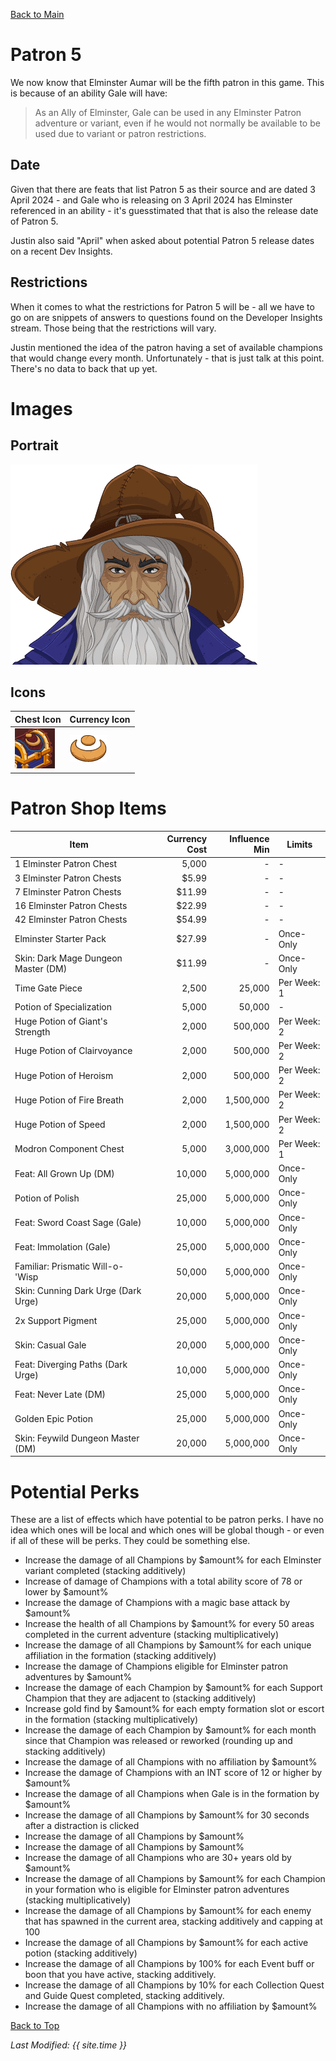 [Back to Main](index.md)

# Patron 5

We now know that Elminster Aumar will be the fifth patron in this game. This is because of an ability Gale will have:  
> As an Ally of Elminster, Gale can be used in any Elminster Patron adventure or variant, even if he would not normally be available to be used due to variant or patron restrictions.

## Date

Given that there are feats that list Patron 5 as their source and are dated 3 April 2024 - and Gale who is releasing on 3 April 2024 has Elminster referenced in an ability - it's guesstimated that that is also the release date of Patron 5.

Justin also said "April" when asked about potential Patron 5 release dates on a recent Dev Insights.

## Restrictions

When it comes to what the restrictions for Patron 5 will be - all we have to go on are snippets of answers to questions found on the Developer Insights stream. Those being that the restrictions will vary.

Justin mentioned the idea of the patron having a set of available champions that would change every month. Unfortunately - that is just talk at this point. There's no data to back that up yet.

# Images

## Portrait

![Elminster Portrait](images/patron5/portrait.png)

## Icons

| Chest Icon | Currency Icon |
|---|---|
| ![Chest Icon](images/patron5/chest.png) | ![Currency Icon](images/patron5/currency.png) |

# Patron Shop Items

| Item | Currency Cost | Influence Min | Limits |
|---|--:|--:|---|
| 1 Elminster Patron Chest | 5,000 | - | - |
| 3 Elminster Patron Chests | $5.99 | - | - |
| 7 Elminster Patron Chests | $11.99 | - | - |
| 16 Elminster Patron Chests | $22.99 | - | - |
| 42 Elminster Patron Chests | $54.99 | - | - |
| Elminster Starter Pack | $27.99 | - | Once-Only |
| Skin: Dark Mage Dungeon Master (DM) | $11.99 | - | Once-Only |
| Time Gate Piece | 2,500 | 25,000 | Per Week: 1 |
| Potion of Specialization | 5,000 | 50,000 | - |
| Huge Potion of Giant's Strength | 2,000 | 500,000 | Per Week: 2 |
| Huge Potion of Clairvoyance | 2,000 | 500,000 | Per Week: 2 |
| Huge Potion of Heroism | 2,000 | 500,000 | Per Week: 2 |
| Huge Potion of Fire Breath | 2,000 | 1,500,000 | Per Week: 2 |
| Huge Potion of Speed | 2,000 | 1,500,000 | Per Week: 2 |
| Modron Component Chest | 5,000 | 3,000,000 | Per Week: 1 |
| Feat: All Grown Up (DM) | 10,000 | 5,000,000 | Once-Only |
| Potion of Polish | 25,000 | 5,000,000 | Once-Only |
| Feat: Sword Coast Sage (Gale) | 10,000 | 5,000,000 | Once-Only |
| Feat: Immolation (Gale) | 25,000 | 5,000,000 | Once-Only |
| Familiar: Prismatic Will-o-'Wisp | 50,000 | 5,000,000 | Once-Only |
| Skin: Cunning Dark Urge (Dark Urge) | 20,000 | 5,000,000 | Once-Only |
| 2x Support Pigment | 25,000 | 5,000,000 | Once-Only |
| Skin: Casual Gale | 20,000 | 5,000,000 | Once-Only |
| Feat: Diverging Paths (Dark Urge) | 10,000 | 5,000,000 | Once-Only |
| Feat: Never Late (DM) | 25,000 | 5,000,000 | Once-Only |
| Golden Epic Potion | 25,000 | 5,000,000 | Once-Only |
| Skin: Feywild Dungeon Master (DM) | 20,000 | 5,000,000 | Once-Only |

# Potential Perks

These are a list of effects which have potential to be patron perks. I have no idea which ones will be local and which ones will be global though - or even if all of these will be perks. They could be something else.

* Increase the damage of all Champions by $amount% for each Elminster variant completed (stacking additively)
* Increase of damage of Champions with a total ability score of 78 or lower by $amount%
* Increase the damage of Champions with a magic base attack by $amount%
* Increase the health of all Champions by $amount% for every 50 areas completed in the current adventure (stacking multiplicatively)
* Increase the damage of all Champions by $amount% for each unique affiliation in the formation (stacking additively)
* Increase the damage of Champions eligible for Elminster patron adventures by $amount%
* Increase the damage of each Champion by $amount% for each Support Champion that they are adjacent to (stacking additively)
* Increase gold find by $amount% for each empty formation slot or escort in the formation (stacking multiplicatively)
* Increase the damage of each Champion by $amount% for each month since that Champion was released or reworked (rounding up and stacking additively)
* Increase the damage of all Champions with no affiliation by $amount%
* Increase the damage of Champions with an INT score of 12 or higher by $amount%
* Increase the damage of all Champions when Gale is in the formation by $amount%
* Increase the damage of all Champions by $amount% for 30 seconds after a distraction is clicked
* Increase the damage of all Champions by $amount%
* Increase the damage of all Champions by $amount%
* Increase the damage of all Champions who are 30+ years old by $amount%
* Increase the damage of all Champions by $amount% for each Champion in your formation who is eligible for Elminster patron adventures (stacking multiplicatively)
* Increase the damage of all Champions by $amount% for each enemy that has spawned in the current area, stacking additively and capping at 100
* Increase the damage of all Champions by $amount% for each active potion (stacking additively)
* Increase the damage of all Champions by 100% for each Event buff or boon that you have active, stacking additively.
* Increase the damage of all Champions by 10% for each Collection Quest and Guide Quest completed, stacking additively.
* Increase the damage of all Champions with no affiliation by $amount%

[Back to Top](#top)

*Last Modified: {{ site.time }}*